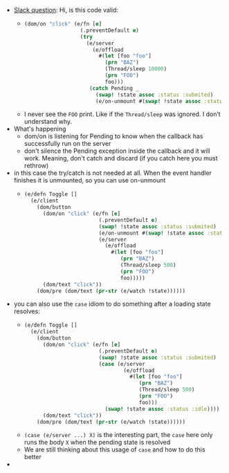 - [Slack question](https://clojurians.slack.com/archives/C7Q9GSHFV/p1678988187329129): Hi, is this code valid:
	- ```clojure
	  (dom/on "click" (e/fn [e]
	                    (.preventDefault e)
	                    (try
	                      (e/server
	                        (e/offload
	                          #(let [foo "foo"]
	                            (prn "BAZ")
	                            (Thread/sleep 10000)
	                            (prn "FOO")
	                            foo)))
	                       (catch Pending _
	                         (swap! !state assoc :status :submited)
	                         (e/on-unmount #(swap! !state assoc :status :idle))))
	  ```
	- I never see the `FOO` print. Like if the `Thread/sleep` was ignored. I don’t understand why.
- What's happening
	- dom/on is listening for Pending to know when the callback has successfully run on the server
	- don't silence the Pending exception inside the callback and it will work. Meaning, don't catch and discard (if you catch here you must rethrow)
- in this case the try/catch is not needed at all. When the event handler finishes it is unmounted, so you can use on-unmount
	- ```clojure
	  (e/defn Toggle []
	    (e/client
	      (dom/button
	        (dom/on "click" (e/fn [e]
	                          (.preventDefault e)
	                          (swap! !state assoc :status :submited)
	                          (e/on-unmount #(swap! !state assoc :status :idle))
	                          (e/server
	                            (e/offload
	                              #(let [foo "foo"]
	                                 (prn "BAZ")
	                                 (Thread/sleep 500)
	                                 (prn "FOO")
	                                 foo)))))
	        (dom/text "click"))
	      (dom/pre (dom/text (pr-str (e/watch !state))))))
	  ```
- you can also use the `case` idiom to do something after a loading state resolves:
	- ```clojure
	  (e/defn Toggle []
	    (e/client
	      (dom/button
	        (dom/on "click" (e/fn [e]
	                          (.preventDefault e)
	                          (swap! !state assoc :status :submited)
	                          (case (e/server
	                                  (e/offload
	                                    #(let [foo "foo"]
	                                       (prn "BAZ")
	                                       (Thread/sleep 500)
	                                       (prn "FOO")
	                                       foo)))
	                            (swap! !state assoc :status :idle))))
	        (dom/text "click"))
	      (dom/pre (dom/text (pr-str (e/watch !state))))))
	  ```
	- `(case (e/server ...) X)` is the interesting part, the `case` here only runs the body `X` when the pending state is resolved
	- We are still thinking about this usage of `case` and how to do this better
-